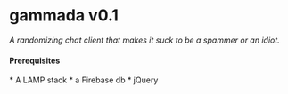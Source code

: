 gammada v0.1
=======
*A randomizing chat client that makes it suck to be a spammer or an idiot.*

<h4>Prerequisites</h4>
* A LAMP stack
* a Firebase db
* jQuery
